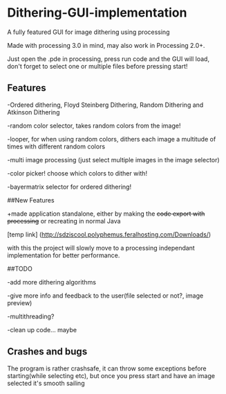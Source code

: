 # Dithering-GUI-implementation
A fully featured GUI for image dithering using processing

Made with processing 3.0 in mind, may also work in Processing 2.0+.

Just open the .pde in processing, press run code and the GUI will load,
don't forget to select one or multiple files before pressing start!

## Features

-Ordered dithering, Floyd Steinberg Dithering, Random Dithering and Atkinson Dithering

-random color selector, takes random colors from the image!

-looper, for when using random colors, dithers each image a multitude of times with different random colors

-multi image processing (just select multiple images in the image selector)

-color picker! choose which colors to dither with!

-bayermatrix selector for ordered dithering!

##New Features

+made application standalone, either by making the ~~code export with processing~~ or recreating in normal Java

[temp link] (http://sdziscool.polyphemus.feralhosting.com/Downloads/)

with this the project will slowly move to a processing independant implementation for better performance.

##TODO

-add more dithering algorithms

-give more info and feedback to the user(file selected or not?, image preview)

-multithreading?

-clean up code... maybe

## Crashes and bugs
The program is rather crashsafe, it can throw some exceptions before starting(while selecting etc),
but once you press start and have an image selected it's smooth sailing
